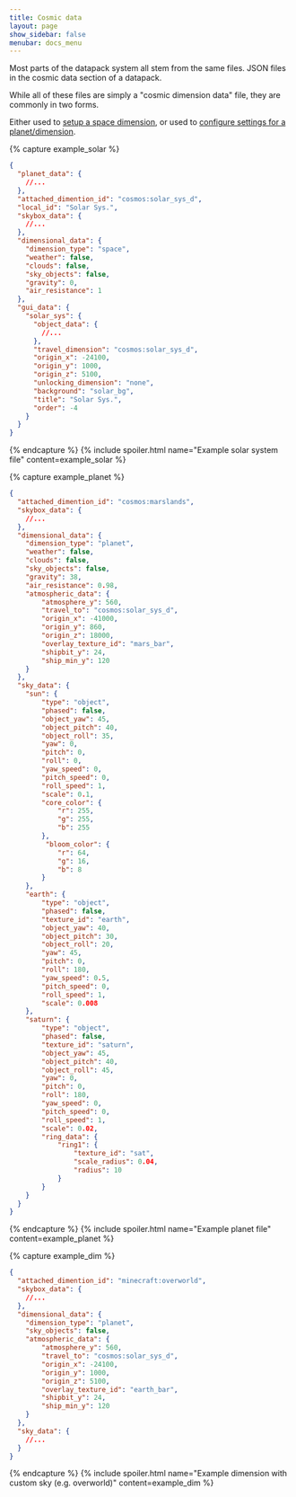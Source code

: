 ```yaml
---
title: Cosmic data
layout: page
show_sidebar: false
menubar: docs_menu
---
```


Most parts of the datapack system all stem from the same files. JSON files in the cosmic data section of a datapack.

While all of these files are simply a "cosmic dimension data" file, they are commonly in two forms.

Either used to [setup a space dimension](/addonsupport/solarsystems/), or used to [configure settings for a planet/dimension](/addonsupport/dimensions/).

{% capture example_solar %}
```json
{
  "planet_data": {
    //...
  },
  "attached_dimention_id": "cosmos:solar_sys_d",
  "local_id": "Solar Sys.",
  "skybox_data": {
    //...
  },
  "dimensional_data": {
    "dimension_type": "space",
    "weather": false,
    "clouds": false,
    "sky_objects": false,
    "gravity": 0,
    "air_resistance": 1
  },
  "gui_data": {
    "solar_sys": {
      "object_data": {
        //...
      },
      "travel_dimension": "cosmos:solar_sys_d",
      "origin_x": -24100,
      "origin_y": 1000,
      "origin_z": 5100,
      "unlocking_dimension": "none",
      "background": "solar_bg",
      "title": "Solar Sys.",
      "order": -4
    }
  }
}
```
{% endcapture %} {% include spoiler.html name="Example solar system file" content=example_solar %}

{% capture example_planet %}
```json
{
  "attached_dimention_id": "cosmos:marslands",
  "skybox_data": {
    //...
  },
  "dimensional_data": {
    "dimension_type": "planet",
    "weather": false,
    "clouds": false,
    "sky_objects": false,
    "gravity": 38,
    "air_resistance": 0.98,
    "atmospheric_data": {
	    "atmosphere_y": 560,
	    "travel_to": "cosmos:solar_sys_d",
	    "origin_x": -41000,
	    "origin_y": 860,
	    "origin_z": 18000,
	    "overlay_texture_id": "mars_bar",
	    "shipbit_y": 24,
	    "ship_min_y": 120
    }
  },
  "sky_data": {
  	"sun": {
  		"type": "object",
  		"phased": false,
  		"object_yaw": 45,
  		"object_pitch": 40,
  		"object_roll": 35,
  		"yaw": 0,
  		"pitch": 0,
  		"roll": 0,
  		"yaw_speed": 0,
  		"pitch_speed": 0,
  		"roll_speed": 1,
  		"scale": 0.1,
  		"core_color": {
  			"r": 255,
	        "g": 255,
	        "b": 255
        },
         "bloom_color": {
	        "r": 64,
	        "g": 16,
	        "b": 8
        }
  	},
  	"earth": {
  		"type": "object",
  		"phased": false,
  		"texture_id": "earth",
  		"object_yaw": 40,
  		"object_pitch": 30,
  		"object_roll": 20,
  		"yaw": 45,
  		"pitch": 0,
  		"roll": 180,
  		"yaw_speed": 0.5,
  		"pitch_speed": 0,
  		"roll_speed": 1,
  		"scale": 0.008
  	},
  	"saturn": {
  		"type": "object",
  		"phased": false,
  		"texture_id": "saturn",
  		"object_yaw": 45,
  		"object_pitch": 40,
  		"object_roll": 45,
  		"yaw": 0,
  		"pitch": 0,
  		"roll": 180,
  		"yaw_speed": 0,
  		"pitch_speed": 0,
  		"roll_speed": 1,
  		"scale": 0.02,
  		"ring_data": {
  			"ring1": {
  				"texture_id": "sat",
	  			"scale_radius": 0.04,
	  			"radius": 10
  			}
  		}
  	}
  }
}
```
{% endcapture %} {% include spoiler.html name="Example planet file" content=example_planet %}

{% capture example_dim %}
```json
{
  "attached_dimention_id": "minecraft:overworld",
  "skybox_data": {
    //...
  },
  "dimensional_data": {
    "dimension_type": "planet",
    "sky_objects": false,
    "atmospheric_data": {
	    "atmosphere_y": 560,
	    "travel_to": "cosmos:solar_sys_d",
	    "origin_x": -24100,
	    "origin_y": 1000,
	    "origin_z": 5100,
	    "overlay_texture_id": "earth_bar",
	    "shipbit_y": 24,
	    "ship_min_y": 120
    }
  },
  "sky_data": {
  	//...
  }
}
```
{% endcapture %} {% include spoiler.html name="Example dimension with custom sky (e.g. overworld)" content=example_dim %}
